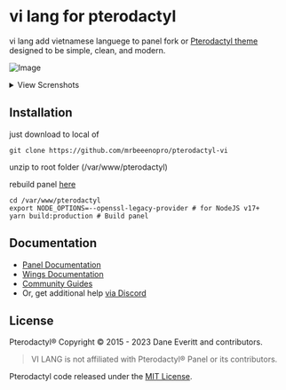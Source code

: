 # vi lang for pterodactyl
vi lang add vietnamese languege to panel fork or [Pterodactyl theme](https://pterodactyl.io) designed to be simple, clean, and modern.

![Image](https://media.discordapp.net/attachments/1256249374498095154/1367377403810152468/q9W2qtv.jpeg?ex=68145cf1&is=68130b71&hm=ab00d844886e2057d7ed2b0c54da29f35d6bd034fb22297080636df205e87e52&=&width=740&height=656)

<details>
<summary>View Screnshots</summary>

![Image](https://cdn.discordapp.com/attachments/1256249374498095154/1367377380963909683/qozcz66.jpeg?ex=68145cec&is=68130b6c&hm=21da87e72e0ad18385a6e2f5f82cf3cafb3850122dfc438b6ed9995955c04301&)
![Image](https://cdn.discordapp.com/attachments/1256249374498095154/1367377418913845309/P8ykQm3.jpeg?ex=68145cf5&is=68130b75&hm=cf716b55414b659286bc220e0f0d9951c124623834d29760f752a12203ac5f86&)
![Image](https://cdn.discordapp.com/attachments/1256249374498095154/1367377573860081774/6cWmP3M.jpeg?ex=68145d1a&is=68130b9a&hm=c5f49e8d7732a18425a58a50cfd95ea03cc2001b54ae29906cba54b49b7b4bcf&)
![Image](https://cdn.discordapp.com/attachments/1256249374498095154/1367377642600271962/JnYJjAl.jpeg?ex=68145d2a&is=68130baa&hm=0a0415bee70af98f00711eaa14ee15d795a2ba28fad84f2313ff6f4ec5a5e120&)
![Image](https://media.discordapp.net/attachments/1256249374498095154/1367377672493076540/ujJvj4U.jpeg?ex=68145d31&is=68130bb1&hm=98a40f70fe37e9afc9d3b2eacfcb4e394578dc771513e6b1c6d63a6ba846dd66&=&width=1130&height=552)
![Image](https://media.discordapp.net/attachments/1256249374498095154/1367377864986591353/XXLv1Il.jpeg?ex=68145d5f&is=68130bdf&hm=3af59a535d50a6e97ea5a140abb178d7fa175b97b2e41c059a43ed76cff1fecd&=&width=1158&height=552)
![image](https://media.discordapp.net/attachments/1256249374498095154/1367377898729639966/xQZU4qe.jpeg?ex=68145d67&is=68130be7&hm=245173c6444cce8cbf0908818fa0a16f01c119ab4e17dfe576ef92e2d54b949b&=&width=1155&height=552)
![image](https://media.discordapp.net/attachments/1256249374498095154/1367377917923033209/ToaKg5N.jpeg?ex=68145d6c&is=68130bec&hm=63c596a45f6ceecfe2cde146834e8fcf2e9badfcd86f060b6788876a881d87c7&=&width=1155&height=552)
![image](https://media.discordapp.net/attachments/1256249374498095154/1367377943709487215/7hWGI7T.jpeg?ex=68145d72&is=68130bf2&hm=06b82cfcbc3a4dac1a8bc25d17f6e19c43543544d875e2a522755d9605de42cc&=&width=966&height=552)
![image](https://media.discordapp.net/attachments/1256249374498095154/1367377952979030046/d8m2OrU.jpeg?ex=68145d74&is=68130bf4&hm=30f9232a9d8662547110c0efa45e5710e4dac9ab2684dab7d55325119452d252&=&width=864&height=552)

</details>

## Installation

just download to local of

```git clone https://github.com/mrbeeenopro/pterodactyl-vi ```

unzip to root folder (/var/www/pterodactyl)

rebuild panel [here](https://pterodactyl.io/community/customization/panel.html)

```
cd /var/www/pterodactyl
export NODE_OPTIONS=--openssl-legacy-provider # for NodeJS v17+
yarn build:production # Build panel
```


## Documentation

* [Panel Documentation](https://pterodactyl.io/panel/1.0/getting_started.html)
* [Wings Documentation](https://pterodactyl.io/wings/1.0/installing.html)
* [Community Guides](https://pterodactyl.io/community/about.html)
* Or, get additional help [via Discord](https://discord.gg/lememdev)

## License

Pterodactyl® Copyright © 2015 - 2023 Dane Everitt and contributors.

> VI LANG is not affiliated with Pterodactyl® Panel or its contributors.

Pterodactyl code released under the [MIT License](./LICENSE.md).

